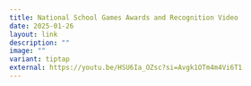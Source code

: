 ```yaml
---
title: National School Games Awards and Recognition Video
date: 2025-01-26
layout: link
description: ""
image: ""
variant: tiptap
external: https://youtu.be/HSU6Ia_OZsc?si=Avgk1OTm4m4Vi6T1
---
```


